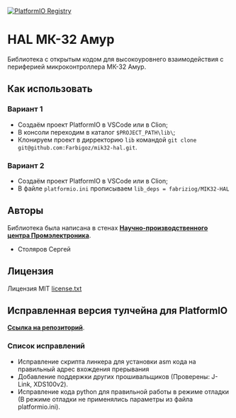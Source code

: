 [![PlatformIO Registry](https://badges.registry.platformio.org/packages/fabriziog/library/MIK32-HAL.svg)](https://registry.platformio.org/libraries/fabriziog/MIK32-HAL)

# HAL МК-32 Амур

Библиотека с открытым кодом для высокоуровнего взаимодействия с периферией микроконтроллера МК-32 Амур.

## Как использовать

### Вариант 1
- Создаём проект PlatformIO в VSCode или в Clion;
- В консоли переходим в каталог `$PROJECT_PATH\lib\`;
- Клонируем проект в дирректорию `lib` командой `git clone git@github.com:Farbigoz/mik32-hal.git`.

### Вариант 2
- Создаём проект PlatformIO в VSCode или в Clion;
- В файле `platformio.ini` прописываем `lib_deps = fabriziog/MIK32-HAL`

## Авторы

Библиотека была написана в стенах [**Научно-производственного центра Промэлектроника**](https://www.npcprom.ru/).

- Столяров Сергей

## Лицензия

Лицензия MIT [license.txt](license.txt)

## Исправленная версия тулчейна для PlatformIO

[**Ссылка на репозиторий**](https://github.com/Farbigoz/mik32-platformio).

### Список исправлений

- Исправление скрипта линкера для установки asm кода на правильный адрес вхождения прерывания
- Добавление поддержки других прошивальщиков (Проверены: J-Link, XDS100v2).
- Исправление кода python для правильной работы в режиме отладки (В режиме отладки не применялись параметры из файла platformio.ini).


